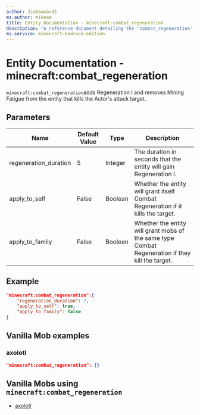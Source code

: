```yaml
---
author: JimSeaman42
ms.author: mikeam
title: Entity Documentation - minecraft:combat_regeneration
description: "A reference document detailing the 'combat_regeneration' entity component"
ms.service: minecraft-bedrock-edition
---
```


# Entity Documentation - minecraft:combat_regeneration

`minecraft:combat_regeneration`adds Regeneration I and removes Mining Fatigue from the entity that kills the Actor's attack target.

## Parameters

|Name |Default Value  |Type  |Description  |
|---------|---------|---------|---------|
| regeneration_duration | 5 | Integer | The duration in seconds that the entity will gain Regeneration I. |
| apply_to_self | False | Boolean | Whether the entity will grant itself Combat Regeneration if it kills the target. |
| apply_to_family | False | Boolean | Whether the entity will grant mobs of the same type Combat Regeneration if they kill the target. |

## Example

```json
"minecraft:combat_regeneration":{
    "regeneration_duration": 7,
    "apply_to_self": true,
    "apply_to_family": false
}
```

## Vanilla Mob examples

### axolotl

```json
"minecraft:combat_regeneration": {}
```

## Vanilla Mobs using `minecraft:combat_regeneration`

- [axolotl](../../../../Source/VanillaBehaviorPack_Snippets/entities/axolotl.md)